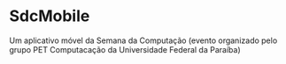 # SdcMobile
Um aplicativo móvel da Semana da Computação (evento organizado pelo grupo PET Computacação da Universidade Federal da Paraíba)
